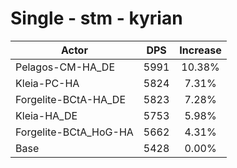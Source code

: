 # Single - stm - kyrian
| Actor | DPS | Increase |
|---|:---:|:---:|
|Pelagos-CM-HA_DE|5991|10.38%|
|Kleia-PC-HA|5824|7.31%|
|Forgelite-BCtA-HA_DE|5823|7.28%|
|Kleia-HA_DE|5753|5.98%|
|Forgelite-BCtA_HoG-HA|5662|4.31%|
|Base|5428|0.00%|
